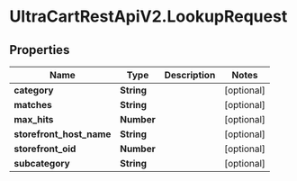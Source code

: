 # UltraCartRestApiV2.LookupRequest

## Properties

Name | Type | Description | Notes
------------ | ------------- | ------------- | -------------
**category** | **String** |  | [optional] 
**matches** | **String** |  | [optional] 
**max_hits** | **Number** |  | [optional] 
**storefront_host_name** | **String** |  | [optional] 
**storefront_oid** | **Number** |  | [optional] 
**subcategory** | **String** |  | [optional] 


